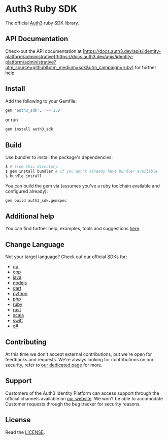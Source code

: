 # Auth3 Ruby SDK

The official [Auth3](https://auth3.dev/?utm_source=github&utm_medium=sdk&utm_campaign=ruby) ruby SDK library.

## API Documentation

Check-out the API documentation at [https://docs.auth3.dev/apis/identity-platform/administrative](https://docs.auth3.dev/apis/identity-platform/administrative?utm_source=github&utm_medium=sdk&utm_campaign=ruby) for further help.

## Install

Add the following to your Gemfile:

```ruby
gem 'auth3_sdk', '~> 1.0'
```

or run

```bash
gem install auth3_sdk
```

## Build

Use bundler to install the package's dependencies:

```bash
$ # from this directory
$ gem install bundler # if you don't already have bundler available
$ bundle install
```

You can build the gem via (assumes you've a ruby toolchain available and configured already):

```bash
gem build auth3_sdk.gemspec
```

## Additional help

You can find further help, examples, tools and suggestions [here](https://grpc.io/docs/languages/ruby/).

## Change Language

Not your target language? Check out our official SDKs for: 

  * [go](https://github.com/auth3-dev/go-sdk)
  * [cpp](https://github.com/auth3-dev/cpp-sdk)
  * [java](https://github.com/auth3-dev/java-sdk)
  * [nodejs](https://github.com/auth3-dev/nodejs-sdk)
  * [dart](https://github.com/auth3-dev/dart-sdk)
  * [python](https://github.com/auth3-dev/python-sdk)
  * [php](https://github.com/auth3-dev/php-sdk)
  * [ruby](https://github.com/auth3-dev/ruby-sdk)
  * [rust](https://github.com/auth3-dev/rust-sdk)
  * [scala](https://github.com/auth3-dev/scala-sdk)
  * [swift](https://github.com/auth3-dev/swift-sdk)
  * [c#](https://github.com/auth3-dev/csharp-sdk)

## Contributing

At this time we don't accept external contributions, but we're open for feedbacks and requests. We're always looking for contributions on our security, refer to [our dedicated page](https://auth3.dev/bounty-program?utm_source=github&utm_medium=sdk&utm_campaign=ruby) for more.

## Support

Customers of the Auth3 Identity Platform can access support through the official channels available on [our website](https://auth3.dev/?utm_source=github&utm_medium=sdk&utm_campaign=ruby). We won't be able to accomodate Customer requests through the bug tracker for security reasons. 

## License

Read the [LICENSE](./LICENSE).